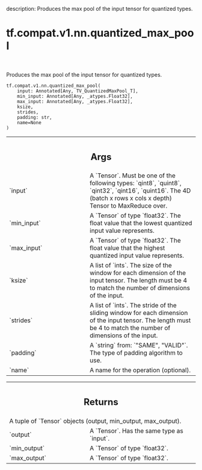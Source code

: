 description: Produces the max pool of the input tensor for quantized types.

<div itemscope itemtype="http://developers.google.com/ReferenceObject">
<meta itemprop="name" content="tf.compat.v1.nn.quantized_max_pool" />
<meta itemprop="path" content="Stable" />
</div>

# tf.compat.v1.nn.quantized_max_pool

<!-- Insert buttons and diff -->

<table class="tfo-notebook-buttons tfo-api nocontent" align="left">

</table>



Produces the max pool of the input tensor for quantized types.


<pre class="devsite-click-to-copy prettyprint lang-py tfo-signature-link">
<code>tf.compat.v1.nn.quantized_max_pool(
    input: Annotated[Any, TV_QuantizedMaxPool_T],
    min_input: Annotated[Any, _atypes.Float32],
    max_input: Annotated[Any, _atypes.Float32],
    ksize,
    strides,
    padding: str,
    name=None
)
</code></pre>



<!-- Placeholder for "Used in" -->


<!-- Tabular view -->
 <table class="responsive fixed orange">
<colgroup><col width="214px"><col></colgroup>
<tr><th colspan="2"><h2 class="add-link">Args</h2></th></tr>

<tr>
<td>
`input`<a id="input"></a>
</td>
<td>
A `Tensor`. Must be one of the following types: `qint8`, `quint8`, `qint32`, `qint16`, `quint16`.
The 4D (batch x rows x cols x depth) Tensor to MaxReduce over.
</td>
</tr><tr>
<td>
`min_input`<a id="min_input"></a>
</td>
<td>
A `Tensor` of type `float32`.
The float value that the lowest quantized input value represents.
</td>
</tr><tr>
<td>
`max_input`<a id="max_input"></a>
</td>
<td>
A `Tensor` of type `float32`.
The float value that the highest quantized input value represents.
</td>
</tr><tr>
<td>
`ksize`<a id="ksize"></a>
</td>
<td>
A list of `ints`.
The size of the window for each dimension of the input tensor.
The length must be 4 to match the number of dimensions of the input.
</td>
</tr><tr>
<td>
`strides`<a id="strides"></a>
</td>
<td>
A list of `ints`.
The stride of the sliding window for each dimension of the input
tensor. The length must be 4 to match the number of dimensions of the input.
</td>
</tr><tr>
<td>
`padding`<a id="padding"></a>
</td>
<td>
A `string` from: `"SAME", "VALID"`.
The type of padding algorithm to use.
</td>
</tr><tr>
<td>
`name`<a id="name"></a>
</td>
<td>
A name for the operation (optional).
</td>
</tr>
</table>



<!-- Tabular view -->
 <table class="responsive fixed orange">
<colgroup><col width="214px"><col></colgroup>
<tr><th colspan="2"><h2 class="add-link">Returns</h2></th></tr>
<tr class="alt">
<td colspan="2">
A tuple of `Tensor` objects (output, min_output, max_output).
</td>
</tr>
<tr>
<td>
`output`<a id="output"></a>
</td>
<td>
A `Tensor`. Has the same type as `input`.
</td>
</tr><tr>
<td>
`min_output`<a id="min_output"></a>
</td>
<td>
A `Tensor` of type `float32`.
</td>
</tr><tr>
<td>
`max_output`<a id="max_output"></a>
</td>
<td>
A `Tensor` of type `float32`.
</td>
</tr>
</table>

